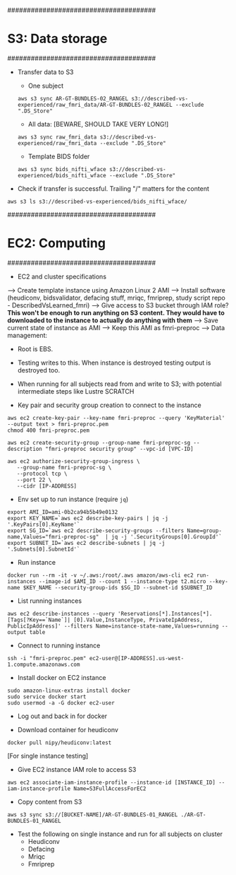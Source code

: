 
######################################
# S3: Data storage
######################################
- Transfer data to S3
  - One subject
  ```
  aws s3 sync AR-GT-BUNDLES-02_RANGEL s3://described-vs-experienced/raw_fmri_data/AR-GT-BUNDLES-02_RANGEL --exclude ".DS_Store"
  ```
  - All data: [BEWARE, SHOULD TAKE VERY LONG!]
  ```
  aws s3 sync raw_fmri_data s3://described-vs-experienced/raw_fmri_data --exclude ".DS_Store"
  ```
  - Template BIDS folder
  ```
  aws s3 sync bids_nifti_wface s3://described-vs-experienced/bids_nifti_wface --exclude ".DS_Store"
  ```

- Check if transfer is successful. Trailing "/" matters for the content
```
aws s3 ls s3://described-vs-experienced/bids_nifti_wface/
```

######################################
# EC2: Computing
######################################
- EC2 and cluster specifications

--> Create template instance using Amazon Linux 2 AMI
--> Install software (heudiconv, bidsvalidator, defacing stuff, mriqc, fmriprep, study script repo - DescribedVsLearned_fmri)
--> Give access to S3 bucket through IAM role? **This won't be enough to run anything on S3 content. They would have to downloaded to the instance to actually do anything with them**
--> Save current state of instance as AMI
--> Keep this AMI as fmri-preproc
--> Data management:
  - Root is EBS.
  - Testing writes to this. When instance is destroyed testing output is destroyed too.
  - When running for all subjects read from and write to S3; with potential intermediate steps like Lustre SCRATCH


- Key pair and security group creation to connect to the instance
```
aws ec2 create-key-pair --key-name fmri-preproc --query 'KeyMaterial' --output text > fmri-preproc.pem
chmod 400 fmri-preproc.pem

aws ec2 create-security-group --group-name fmri-preproc-sg --description "fmri-preproc security group" --vpc-id [VPC-ID]

aws ec2 authorize-security-group-ingress \
   --group-name fmri-preproc-sg \
   --protocol tcp \
   --port 22 \
   --cidr [IP-ADDRESS]
```

- Env set up to run instance (require `jq`)
```
export AMI_ID=ami-0b2ca94b5b49e0132
export KEY_NAME=`aws ec2 describe-key-pairs | jq -j '.KeyPairs[0].KeyName'`
export SG_ID=`aws ec2 describe-security-groups --filters Name=group-name,Values="fmri-preproc-sg"  | jq -j '.SecurityGroups[0].GroupId'`
export SUBNET_ID=`aws ec2 describe-subnets | jq -j '.Subnets[0].SubnetId'`
```

- Run instance
```
docker run --rm -it -v ~/.aws:/root/.aws amazon/aws-cli ec2 run-instances --image-id $AMI_ID --count 1 --instance-type t2.micro --key-name $KEY_NAME --security-group-ids $SG_ID --subnet-id $SUBNET_ID
```

- List running instances
```
aws ec2 describe-instances --query 'Reservations[*].Instances[*].[Tags[?Key==`Name`]| [0].Value,InstanceType, PrivateIpAddress, PublicIpAddress]' --filters Name=instance-state-name,Values=running --output table
```

- Connect to running instance
```
ssh -i "fmri-preproc.pem" ec2-user@[IP-ADDRESS].us-west-1.compute.amazonaws.com
```

- Install docker on EC2 instance
```
sudo amazon-linux-extras install docker
sudo service docker start
sudo usermod -a -G docker ec2-user
```

- Log out and back in for docker

- Download container for heudiconv
```
docker pull nipy/heudiconv:latest
```

[For single instance testing]
- Give EC2 instance IAM role to access S3
```
aws ec2 associate-iam-instance-profile --instance-id [INSTANCE_ID] --iam-instance-profile Name=S3FullAccessForEC2
```

- Copy content from S3
```
aws s3 sync s3://[BUCKET-NAME]/AR-GT-BUNDLES-01_RANGEL ./AR-GT-BUNDLES-01_RANGEL
```


- Test the following on single instance and run for all subjects on cluster
  - Heudiconv
  - Defacing
  - Mriqc
  - Fmriprep
